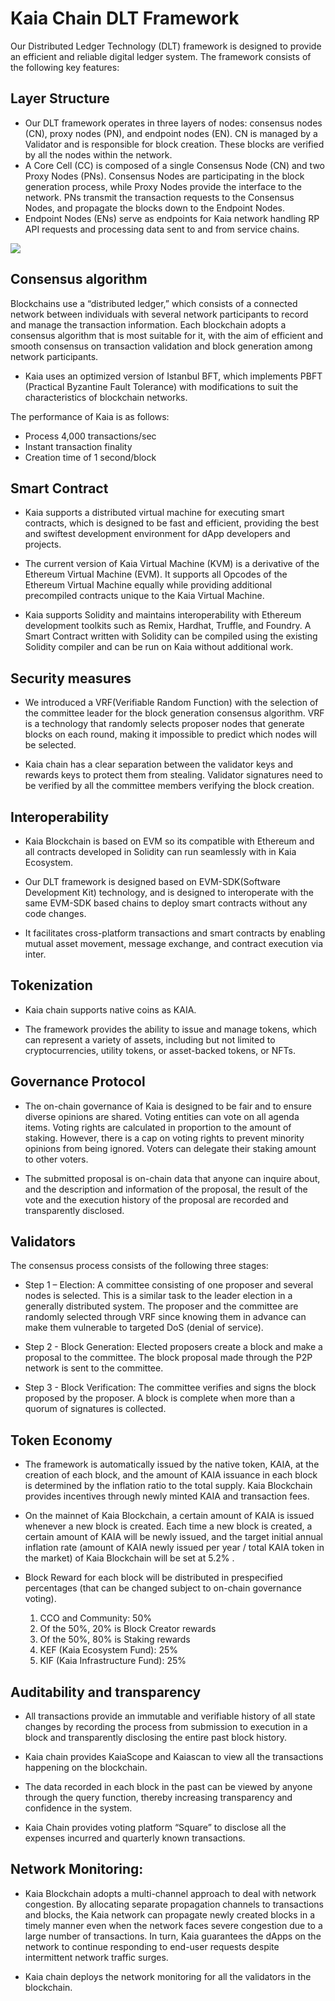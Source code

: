 # Kaia Chain DLT Framework

Our Distributed Ledger Technology (DLT) framework is designed to provide an efficient and reliable digital ledger system. The framework consists of the following key features:

## Layer Structure

- Our DLT framework operates in three layers of nodes: consensus nodes (CN), proxy nodes (PN), and endpoint nodes (EN). CN is managed by a Validator and is responsible for block creation. These blocks are verified by all the nodes within the network.
- A Core Cell (CC) is composed of a single Consensus Node (CN) and two Proxy Nodes (PNs). Consensus Nodes are participating in the block generation process, while Proxy Nodes provide the interface to the network. PNs transmit the transaction requests to the Consensus Nodes, and propagate the blocks down to the Endpoint Nodes.
- Endpoint Nodes (ENs) serve as endpoints for Kaia network handling RP API requests and processing data sent to and from service chains.

![](/img/misc/kaia-nodes.jpg)

## Consensus algorithm

Blockchains use a “distributed ledger,” which consists of a connected network between individuals with several network participants to record and manage the transaction information. Each blockchain adopts a consensus algorithm that is most suitable for it, with the aim of efficient and smooth consensus on transaction validation and block generation among network participants.

- Kaia uses an optimized version of Istanbul BFT, which implements PBFT (Practical Byzantine Fault Tolerance) with modifications to suit the characteristics of blockchain networks.

The performance of Kaia is as follows:

- Process 4,000 transactions/sec
- Instant transaction finality
- Creation time of 1 second/block

## Smart Contract

- Kaia supports a distributed virtual machine for executing smart contracts, which is designed to be fast and efficient, providing the best and swiftest development environment for dApp developers and projects.

- The current version of Kaia Virtual Machine (KVM) is a derivative of the Ethereum Virtual Machine (EVM). It supports all Opcodes of the Ethereum Virtual Machine equally while providing additional precompiled contracts unique to the Kaia Virtual Machine.

- Kaia supports Solidity and maintains interoperability with Ethereum development toolkits such as Remix, Hardhat, Truffle, and Foundry. A Smart Contract written with Solidity can be compiled using the existing Solidity compiler and can be run on Kaia without additional work.

## Security measures

- We introduced a VRF(Verifiable Random Function) with the selection of the committee leader for the block generation consensus algorithm. VRF is a technology that randomly selects proposer nodes that generate blocks on each round, making it impossible to predict which nodes will be selected.

- Kaia chain has a clear separation between the validator keys and rewards keys to protect them from stealing. Validator signatures need to be verified by all the committee members verifying the block creation.

## Interoperability

- Kaia Blockchain is based on EVM so its compatible with Ethereum and all contracts developed in Solidity can run seamlessly with in Kaia Ecosystem.

- Our DLT framework is designed based on EVM-SDK(Software Development Kit) technology, and is designed to interoperate with the same EVM-SDK based chains to deploy smart contracts without any code changes.

- It facilitates cross-platform transactions and smart contracts by enabling mutual asset movement, message exchange, and contract execution via inter.

## Tokenization

- Kaia chain supports native coins as KAIA.

- The framework provides the ability to issue and manage tokens, which can represent a variety of assets, including but not limited to cryptocurrencies, utility tokens, or asset-backed tokens, or NFTs.

## Governance Protocol

- The on-chain governance of Kaia is designed to be fair and to ensure diverse opinions are shared. Voting entities can vote on all agenda items. Voting rights are calculated in proportion to the amount of staking. However, there is a cap on voting rights to prevent minority opinions from being ignored. Voters can delegate their staking amount to other voters.

- The submitted proposal is on-chain data that anyone can inquire about, and the description and information of the proposal, the result of the vote and the execution history of the proposal are recorded and transparently disclosed.

## Validators

The consensus process consists of the following three stages:

- Step 1 – Election: A committee consisting of one proposer and several nodes is selected. This is a similar task to the leader election in a generally distributed system. The proposer and the committee are randomly selected through VRF since knowing them in advance can make them vulnerable to targeted DoS (denial of service).

- Step 2 - Block Generation: Elected proposers create a block and make a proposal to the committee. The block proposal made through the P2P network is sent to the committee.

- Step 3 - Block Verification: The committee verifies and signs the block proposed by the proposer. A block is complete when more than a quorum of signatures is collected.

## Token Economy

- The framework is automatically issued by the native token, KAIA, at the creation of each block, and the amount of KAIA issuance in each block is determined by the inflation ratio to the total supply. Kaia Blockchain provides incentives through newly minted KAIA and transaction fees.

- On the mainnet of Kaia Blockchain, a certain amount of KAIA is issued whenever a new block is created. Each time a new block is created, a certain amount of KAIA will be newly issued, and the target initial annual inflation rate (amount of KAIA newly issued per year / total KAIA token in the market) of Kaia Blockchain will be set at 5.2% .

- Block Reward for each block will be distributed in prespecified percentages (that can be changed subject to on-chain governance voting).

  1. CCO and Community: 50%
    1. Of the 50%, 20% is Block Creator rewards
    2. Of the 50%, 80% is Staking rewards
  2. KEF (Kaia Ecosystem Fund): 25%
  3. KIF (Kaia Infrastructure Fund): 25%

## Auditability and transparency

- All transactions provide an immutable and verifiable history of all state changes by recording the process from submission to execution in a block and transparently disclosing the entire past block history.

- Kaia chain provides KaiaScope and Kaiascan to view all the transactions happening on the blockchain.

- The data recorded in each block in the past can be viewed by anyone through the query function, thereby increasing transparency and confidence in the system.

- Kaia Chain provides voting platform “Square” to disclose all the expenses incurred and quarterly known transactions.

## Network Monitoring:

- Kaia Blockchain adopts a multi-channel approach to deal with network congestion. By allocating separate propagation channels to transactions and blocks, the Kaia network can propagate newly created blocks in a timely manner even when the network faces severe congestion due to a large number of transactions. In turn, Kaia guarantees the dApps on the network to continue responding to end-user requests despite intermittent network traffic surges.

- Kaia chain deploys the network monitoring for all the validators in the blockchain.
